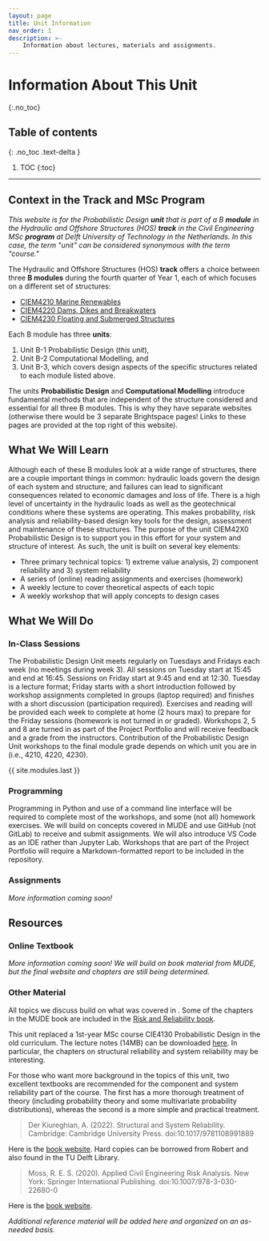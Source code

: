 ```yaml
---
layout: page
title: Unit Information
nav_order: 1
description: >-
    Information about lectures, materials and assignments.
---
```


<!-- <a href="" target="_blank">link</a> -->
<!-- <a href="https://tudelft-citg.github.io/HOS-prob-design/intro.html" target="_blank">HOS book</a> -->

# Information About This Unit
{:.no_toc}

## Table of contents
{: .no_toc .text-delta }

1. TOC
{:toc}

---

## Context in the Track and MSc Program

_This website is for the Probabilistic Design **unit** that is part of a B **module** in the Hydraulic and Offshore Structures (HOS) **track** in the Civil Engineering MSc **program** at Delft University of Technology in the Netherlands. In this case, the term "unit" can be considered synonymous with the term "course."_

The Hydraulic and Offshore Structures (HOS) **track** offers a choice between three **B modules** during the fourth quarter of Year 1, each of which focuses on a different set of structures:
- <a href="https://studiegids.tudelft.nl/a101_displayCourse.do?course_id=63755" target="_blank">CIEM4210 Marine Renewables</a>
- <a href="https://studiegids.tudelft.nl/a101_displayCourse.do?course_id=63756" target="_blank">CIEM4220 Dams, Dikes and Breakwaters</a>
- <a href="https://studiegids.tudelft.nl/a101_displayCourse.do?course_id=63757" target="_blank">CIEM4230 Floating and Submerged Structures</a>

Each B module has three **units**:

1. Unit B-1 Probabilistic Design (*this unit*),
2. Unit B-2 Computational Modelling, and
3. Unit B-3, which covers design aspects of the specific structures related to each module listed above.
 
 The units **Probabilistic Design** and **Computational Modelling** introduce fundamental methods that are independent of the structure considered and essential for all three B modules. This is why they have separate websites (otherwise there would be 3 separate Brightspace pages! Links to these pages are provided at the top right of this website).

## What We Will Learn

Although each of these B modules look at a wide range of structures, there are a couple important things in common: hydraulic loads govern the design of each system and structure; and failures can lead to significant consequences related to economic damages and loss of life. There is a high level of uncertainty in the hydraulic loads as well as the geotechnical conditions where these systems are operating. This makes probability, risk analysis and reliability-based design key tools for the design, assessment and maintenance of these structures. The purpose of the unit CIEM42X0 Probabilistic Design is to support you in this effort for your system and structure of interest. As such, the unit is built on several key elements:
- Three primary technical topics: 1) extreme value analysis, 2) component reliability and 3) system reliability
- A series of (online) reading assignments and exercises (homework)
- A weekly lecture to cover theoretical aspects of each topic
- A weekly workshop that will apply concepts to design cases

## What We Will Do

### In-Class Sessions

The Probabilistic Design Unit meets regularly on Tuesdays and Fridays each week (no meetings during week 3). All sessions on Tuesday start at 15:45 and end at 16:45. Sessions on Friday start at 9:45 and end at 12:30. Tuesday is a lecture format; Friday starts with a short introduction followed by workshop assignments completed in groups (laptop required) and finishes with a short discussion (participation required). Exercises and reading will be provided each week to complete at home (2 hours max) to prepare for the Friday sessions (homework is not turned in or graded). Workshops 2, 5 and 8 are turned in as part of the Project Portfolio and will receive feedback and a grade from the instructors. Contribution of the Probabilistic Design Unit workshops to the final module grade depends on which unit you are in (i.e., 4210, 4220, 4230).

{{ site.modules.last }}

### Programming

Programming in Python and use of a command line interface will be required to complete most of the workshops, and some (not all) homework exercises. We will build on concepts covered in MUDE and use GitHub (not GitLab) to receive and submit assignments. We will also introduce VS Code as an IDE rather than Jupyter Lab. Workshops that are part of the Project Portfolio will require a Markdown-formatted report to be included in the repository.

### Assignments

_More information coming soon!_

<!--

## Assignments

This unit has two types of assignments: homework and workshops, both of which will be shared via the HOS book (introduced below). For all assignments in this unit, you are encouraged to work collaboratively; however, we also encourage you to work out analytic exercises yourself and write your own code, as this is a valuable part of the learning process.

### Homework

Homework assignments are a mix of analytic and coding exercises to prepare you for the Friday workshops, as well as your B module design assignments and exams. In most cases they do not need to be turned in, and solutions will be shared after the due dates indicated in the calendar for you to check your work. We are working on setting up an autograder to help you check whether or not your code is working as expeced, which would be optional. This involves pushing your code to a GitLab repository we create for you, similar to what we did in MUDE; more information will be provided about this in week 3.

The recommended dates for you to start and finish the homework assignments are indicated in the calendar with these buttons: <a href="https://tudelft-citg.github.io/HOS-prob-design/unlisted/assignment.html" target="_blank">Start HW 1</a>{: .label .label-red } and <a href="https://tudelft-citg.github.io/HOS-prob-design/unlisted/assignment.html" target="_blank">HW 1 Due</a>{: .label .label-red }. Note that the buttons contain links that take you to the assignments and solutions in the HOS book (once they are available).

### Workshops

These are meant to be completed in class on Fridays, and build directly on the homework assignments; in some cases you will be asked to use the code from your homework assignment in the workshop. After completing a few calculations, the workshops will emphasize interpreting the results and making decisions to help you in the design of your structure and systems, especially as required for your design projects and exams.

You are not expected to turn in the workshop assignments, and solutions will be provided in the HOS book after the session. Workshops are shown in the calendar with a purple button like this: <a href="https://tudelft-citg.github.io/HOS-prob-design/unlisted/assignment.html" target="_blank">Workshop</a>{: .label .label-purple }

### Design Assignments and Projects

Depending on your B module, you will work on a design-oriented project. Each of them have different scope and requirements, but all of them will have a section that requires you to apply concepts from this unit. Between the design assignments and exams, the probabilistic design component will represent 20% of the total grade you receive for your B module. Although the assignments and workshops from this unit are not included directly in the grade for the B module, if you are able to complete them you will have no problem getting a good evaluation for the 20% probabilistic design portion of the module.

-->

## Resources

### Online Textbook

_More information coming soon! We will build on book material from MUDE, but the final website and chapters are still being determined._

<!--

The <a href="https://tudelft-citg.github.io/HOS-prob-design/intro.html" target="_blank">HOS book</a> is an online textbook similar to that used in MUDE for weeks 2.7-2.8. In addition to technical content, it will also be used to share the homework and workshop assignments. It has three main parts:
- **Probabilistic Design**: chapters in this part contain an introduction to the course and various topics related to component and structural reliability that are not covered in the ADK book. Reading from this chapter is listed in the calendar with a link, for example, <a href="https://tudelft-citg.github.io/HOS-prob-design/PD/01_00_intro.html" target="_blank">HOS-PD-1</a> is Chapter 1 of the Probabilistic Design part.
- **Extreme Value Analysis**: chapters in this part provide underlying theory to help understand the EVA procedure that is key for assessing hydraulic loads in HOS projects. Reading from this chapter is listed in the calendar with a link, for example, <a href="https://tudelft-citg.github.io/HOS-prob-design/EVA/01_00_Extreme.html" target="_blank">HOS-EVA-1</a> is Chapter 1 of the Extreme Value Analysis part. The EVA material from MUDE is also included in this part of the HOS book for you to be able to refer to it easily (<a href="https://tudelft-citg.github.io/HOS-prob-design/EVA/MUDE/01_00_MUDE.html" target="_blank">HOS-EVA-5</a>).
- **Homework** and **Workshop** assignments and solutions will be added to the HOS book throughout Q4, as described above.

This book will be actively updated throughout the quarter; primarily with assignments and solutions, but also new technical content may be added, depending on questions and needs from students. The home page of the HOS book will list the updates made throughout the quarter.

-->

### Other Material

All topics we discuss build on what was covered in . Some of the chapters in the MUDE book are included in the <a href="https://teachbooks.tudelft.nl/risk-reliability/intro.html" target="_blank">Risk and Reliability book</a>.

This unit replaced a 1st-year MSc course CIE4130 Probabilistic Design in the old curriculum. The lecture notes (14MB) can be downloaded <a href="https://surfdrive.surf.nl/files/index.php/s/acbbK9bZ2fAjOx1/download" attributes-list download>here</a>.  In particular, the chapters on structural reliability and system reliability may be interesting.

For those who want more background in the topics of this unit, two excellent textbooks are recommended for the component and system reliability part of the course. The first has a more thorough treatment of theory (including probability theory and some multivariate probability distributions), whereas the second is a more simple and practical treatment.

>Der Kiureghian, A. (2022). Structural and System Reliability. Cambridge: Cambridge University Press. doi:10.1017/9781108991889

Here is the <a href="https://doi.org/10.1017/9781108991889" target="_blank">book website</a>. Hard copies can be borrowed from Robert and also found in the TU Delft Library.

>Moss, R. E. S. (2020). Applied Civil Engineering Risk Analysis. New York: Springer International Publishing. doi:10.1007/978-3-030-22680-0

Here is the <a href="https://doi.org/10.1007/978-3-030-22680-0" target="_blank">book website</a>.

*Additional reference material will be added here and organized on an as-needed basis.* 

<!--

## Expectations

Now that the details are out of the way, let's discuss expectations: first, what you (a student) can expect from me (the teacher), then the other way around.

## What **I** (Robert) Will Do

Introduce you to essential methods of reliability-based design, with a particular focus on setting up an analysis and interpreting the results.

## What **You** Will Do

-->